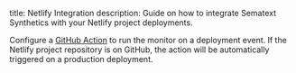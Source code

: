 title: Netlify Integration
description: Guide on how to integrate Sematext Synthetics with your Netlify project deployments.

Configure a [GitHub Action](./github-actions.md) to run the monitor on a deployment event. If the Netlify project repository is on GitHub, the action will be automatically triggered on a production deployment.